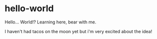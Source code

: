 # hello-world
Hello... World!? Learning here, bear with me.

I haven't had tacos on the moon yet but i'm very excited about the idea!
